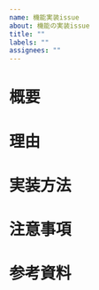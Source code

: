 ```yaml
---
name: 機能実装issue
about: 機能の実装issue
title: ""
labels: ""
assignees: ""
---
```


# 概要

# 理由

# 実装方法

# 注意事項

# 参考資料
